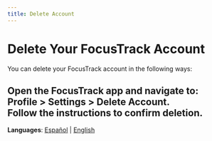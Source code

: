 ```yaml
---
title: Delete Account
---
```


# Delete Your FocusTrack Account

You can delete your FocusTrack account in the following ways:

   Open the FocusTrack app and navigate to:  
   **Profile > Settings > Delete Account**.  
   Follow the instructions to confirm deletion.
---

**Languages**: [Español](https://angelchv.github.io/FocusTrack/delete-account-es) | [English](https://angelchv.github.io/FocusTrack/delete-account-en)
